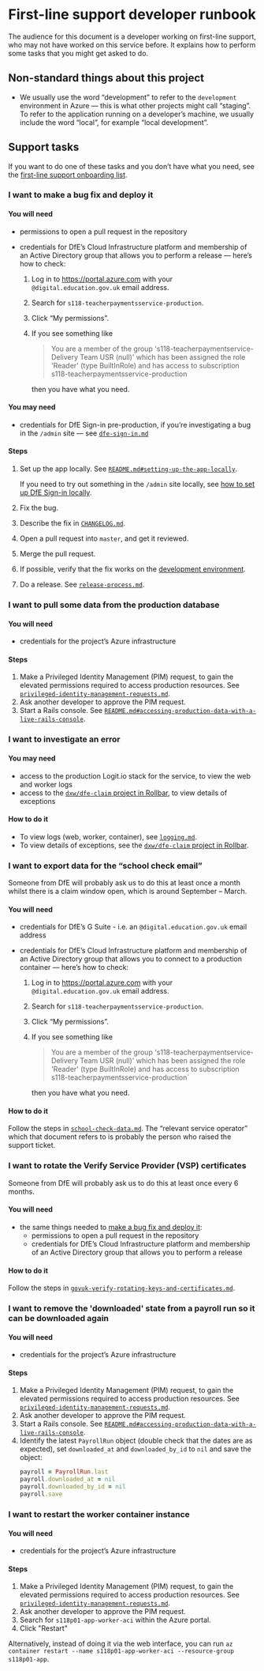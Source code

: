 # First-line support developer runbook

The audience for this document is a developer working on first-line support, who
may not have worked on this service before. It explains how to perform some
tasks that you might get asked to do.

## Non-standard things about this project

- We usually use the word “development” to refer to the `development`
  environment in Azure — this is what other projects might call “staging”. To
  refer to the application running on a developer’s machine, we usually include
  the word “local”, for example “local development”.

## Support tasks

If you want to do one of these tasks and you don’t have what you need, see the
[first-line support onboarding list](developer-onboarding.md#first-line-support-onboarding).

### I want to make a bug fix and deploy it

#### You will need

- permissions to open a pull request in the repository
- credentials for DfE’s Cloud Infrastructure platform and membership of an
  Active Directory group that allows you to perform a release — here’s how to
  check:

  1. Log in to https://portal.azure.com with your `@digital.education.gov.uk`
     email address.
  2. Search for `s118-teacherpaymentsservice-production`.
  3. Click “My permissions”.
  4. If you see something like

     > You are a member of the group 's118-teacherpaymentservice-Delivery Team
     > USR (null)' which has been assigned the role 'Reader' (type BuiltInRole)
     > and has access to subscription s118-teacherpaymentsservice-production

     then you have what you need.

#### You may need

- credentials for DfE Sign-in pre-production, if you’re investigating a bug in
  the `/admin` site — see [`dfe-sign-in.md`](dfe-sign-in.md)

#### Steps

1. Set up the app locally. See
   [`README.md#setting-up-the-app-locally`](../README.md#setting-up-the-app-locally).

   If you need to try out something in the `/admin` site locally, see
   [how to set up DfE Sign-in locally](../README.md#how-to-set-up-dfe-sign-in-locally).

2. Fix the bug.
3. Describe the fix in [`CHANGELOG.md`](../CHANGELOG.md).
4. Open a pull request into `master`, and get it reviewed.
5. Merge the pull request.
6. If possible, verify that the fix works on the
   [development environment](../README.md#development).
7. Do a release. See [`release-process.md`](release-process.md).

### I want to pull some data from the production database

#### You will need

- credentials for the project’s Azure infrastructure

#### Steps

1. Make a Privileged Identity Management (PIM) request, to gain the elevated
   permissions required to access production resources. See
   [`privileged-identity-management-requests.md`](privileged-identity-management-requests.md).
2. Ask another developer to approve the PIM request.
3. Start a Rails console. See
   [`README.md#accessing-production-data-with-a-live-rails-console`](../README.md#accessing-production-data-with-a-live-rails-console).

### I want to investigate an error

#### You may need

- access to the production Logit.io stack for the service, to view the web and
  worker logs
- access to the
  [`dxw/dfe-claim` project in Rollbar](https://rollbar.com/dxw/dfe-claim/), to
  view details of exceptions

#### How to do it

- To view logs (web, worker, container), see [`logging.md`](logging.md).
- To view details of exceptions, see the
  [`dxw/dfe-claim` project in Rollbar](https://rollbar.com/dxw/dfe-claim/).

### I want to export data for the “school check email”

Someone from DfE will probably ask us to do this at least once a month whilst
there is a claim window open, which is around September – March.

#### You will need

- credentials for DfE’s G Suite - i.e. an `@digital.education.gov.uk` email
  address
- credentials for DfE’s Cloud Infrastructure platform and membership of an
  Active Directory group that allows you to connect to a production container —
  here’s how to check:

  1. Log in to https://portal.azure.com with your `@digital.education.gov.uk`
     email address.
  2. Search for `s118-teacherpaymentsservice-production`.
  3. Click “My permissions”.
  4. If you see something like

     > You are a member of the group 's118-teacherpaymentservice-Delivery Team
     > USR (null)' which has been assigned the role 'Reader' (type BuiltInRole)
     > and has access to subscription s118-teacherpaymentsservice-production`

     then you have what you need.

#### How to do it

Follow the steps in [`school-check-data.md`](school-check-data.md). The
“relevant service operator” which that document refers to is probably the person
who raised the support ticket.

### I want to rotate the Verify Service Provider (VSP) certificates

Someone from DfE will probably ask us to do this at least once every 6 months.

#### You will need

- the same things needed to
  [make a bug fix and deploy it](#i-want-to-make-a-bug-fix-and-deploy-it):
  - permissions to open a pull request in the repository
  - credentials for DfE’s Cloud Infrastructure platform and membership of an
    Active Directory group that allows you to perform a release

#### How to do it

Follow the steps in
[`govuk-verify-rotating-keys-and-certificates.md`](govuk-verify-rotating-keys-and-certificates.md).

### I want to remove the 'downloaded' state from a payroll run so it can be downloaded again

#### You will need

- credentials for the project’s Azure infrastructure

#### Steps

1. Make a Privileged Identity Management (PIM) request, to gain the elevated
   permissions required to access production resources. See
   [`privileged-identity-management-requests.md`](privileged-identity-management-requests.md).
2. Ask another developer to approve the PIM request.
3. Start a Rails console. See
   [`README.md#accessing-production-data-with-a-live-rails-console`](../README.md#accessing-production-data-with-a-live-rails-console).
4. Identify the latest `PayrollRun` object (double check that the dates are as
   expected), set `downloaded_at` and `downloaded_by_id` to `nil` and save the
   object:
   ```ruby
   payroll = PayrollRun.last
   payroll.downloaded_at = nil
   payroll.downloaded_by_id = nil
   payroll.save
   ```

### I want to restart the worker container instance

#### You will need

- credentials for the project’s Azure infrastructure

#### Steps

1. Make a Privileged Identity Management (PIM) request, to gain the elevated
   permissions required to access production resources. See
   [`privileged-identity-management-requests.md`](privileged-identity-management-requests.md).
2. Ask another developer to approve the PIM request.
3. Search for `s118p01-app-worker-aci` within the Azure portal.
4. Click "Restart"

Alternatively, instead of doing it via the web interface, you can run
`az container restart --name s118p01-app-worker-aci --resource-group s118p01-app`.
